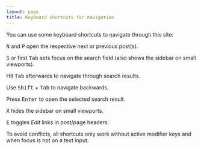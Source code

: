 ```yaml
---
layout: page
title: Keyboard shortcuts for navigation
---
```

You can use some keyboard shortcuts to navigate through this site:

<kbd>N</kbd> and <kbd>P</kbd> open the respective next or previous post(s).

<kbd>S</kbd> or first <kbd>Tab</kbd> sets focus on the search field (also shows the sidebar on small viewports).

Hit <kbd>Tab</kbd> afterwards to navigate through search results.

Use <kbd>Shift</kbd> + <kbd>Tab</kbd> to navigate backwards.

Press <kbd>Enter</kbd> to open the selected search result.

<kbd>X</kbd> hides the sidebar on small viewports.

<kbd>E</kbd> toggles *Edit* links in post/page headers.

To avoid conflicts, all shortcuts only work without active modifier keys and when focus is not on a text input.